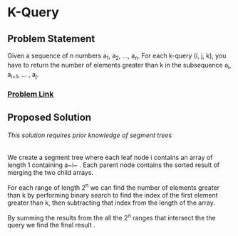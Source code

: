 # K-Query

  

## Problem Statement
Given a sequence of n numbers a<sub>1</sub>, a<sub>2</sub>, ..., a<sub>n</sub>.
 For each k-query (i, j, k), you have to return the number of elements greater than k in the subsequence a<sub>i</sub>, a<sub>i+1</sub>, ... , a<sub>j</sub>.

### [Problem Link](https://www.spoj.com/problems/KQUERY/)

## Proposed Solution
###### This solution requires prior knowledge of segment trees

We create a segment tree where each leaf node i contains an array of length 1 containing a~i~ .
Each parent node contains the sorted result of merging the two child arrays.
 
For each range of length 2<sup>n</sup> we can find the number of elements greater than k by performing binary search to find the index of the first element greater than k, then subtracting that index from the length of the array.

By summing the results from the all the 2<sup>n</sup> ranges that intersect the the query we find the final result .
